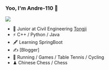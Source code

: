 ### Yoo, I'm Andre-110 👋
![](https://github-readme-stats.vercel.app/api?username=Andre-110)

- 🍻 Junior at Civil Engineering [Tongji](https://www.tongji.edu.cn)
- ⚡ C++ / Python / Java
- 🖋 Learning SpringBoot
- ✍️ [Blogger]
- 🏃 Running / Games / Table Tennis / Cycling
- ♟ Chinese Chess / Chess 
